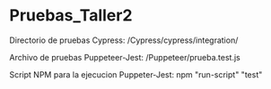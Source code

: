 # Pruebas_Taller2

Directorio de pruebas Cypress: /Cypress/cypress/integration/

Archivo de pruebas Puppeteer-Jest: /Puppeteer/prueba.test.js

Script NPM para la ejecucion Puppeter-Jest: npm "run-script" "test"
